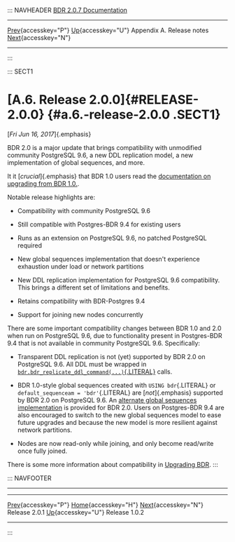 ::: NAVHEADER
  [BDR 2.0.7 Documentation](index.md)
  ----------------------------------------------------------- ---------------------------------------- --------------------------- -----------------------------------------------------------
  [Prev](release-2.0.1.md "Release 2.0.1"){accesskey="P"}   [Up](releasenotes.md){accesskey="U"}    Appendix A. Release notes    [Next](release-1.0.2.md "Release 1.0.2"){accesskey="N"}

------------------------------------------------------------------------
:::

::: SECT1
# [A.6. Release 2.0.0]{#RELEASE-2.0.0} {#a.6.-release-2.0.0 .SECT1}

[*Fri Jun 16, 2017*]{.emphasis}

BDR 2.0 is a major update that brings compatibility with unmodified
community PostgreSQL 9.6, a new DDL replication model, a new
implementation of global sequences, and more.

It it [*crucial*]{.emphasis} that BDR 1.0 users read the [documentation
on upgrading from BDR 1.0.](upgrade.md).

Notable release highlights are:

-   Compatibility with community PostgreSQL 9.6

-   Still compatible with Postgres-BDR 9.4 for existing users

-   Runs as an extension on PostgreSQL 9.6, no patched PostgreSQL
    required

-   New global sequences implementation that doesn\'t experience
    exhaustion under load or network partitions

-   New DDL replication implementation for PostgreSQL 9.6 compatibility.
    This brings a different set of limitations and benefits.

-   Retains compatibility with BDR-Postgres 9.4

-   Support for joining new nodes concurrently

There are some important compatibility changes between BDR 1.0 and 2.0
when run on PostgreSQL 9.6, due to functionality present in Postgres-BDR
9.4 that is not available in community PostgreSQL 9.6. Specifically:

-   Transparent DDL replication is not (yet) supported by BDR 2.0 on
    PostgreSQL 9.6. All DDL must be wrapped in
    [`bdr.bdr_replicate_ddl_command(...)`{.LITERAL}](functions-node-mgmt.md#FUNCTION-BDR-REPLICATE-DDL-COMMAND)
    calls.

-   BDR 1.0-style global sequences created with `USING bdr`{.LITERAL} or
    `default_sequenceam = 'bdr'`{.LITERAL} are [*not*]{.emphasis}
    supported by BDR 2.0 on PostgreSQL 9.6. An [alternate global
    sequences implementation](global-sequences.md) is provided for BDR
    2.0. Users on Postgres-BDR 9.4 are also encouraged to switch to the
    new global sequences model to ease future upgrades and because the
    new model is more resilient against network partitions.

-   Nodes are now read-only while joining, and only become read/write
    once fully joined.

There is some more information about compatibility in [Upgrading
BDR](upgrade.md).
:::

::: NAVFOOTER

------------------------------------------------------------------------

  ------------------------------------------- ---------------------------------------- -------------------------------------------
  [Prev](release-2.0.1.md){accesskey="P"}      [Home](index.md){accesskey="H"}       [Next](release-1.0.2.md){accesskey="N"}
  Release 2.0.1                                [Up](releasenotes.md){accesskey="U"}                                Release 1.0.2
  ------------------------------------------- ---------------------------------------- -------------------------------------------
:::
